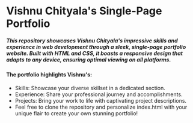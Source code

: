 # Vishnu Chityala's Single-Page Portfolio

##### This repository showcases Vishnu Chityala's impressive skills and experience in web development through a sleek, single-page portfolio website. Built with HTML and CSS, it boasts a responsive design that adapts to any device, ensuring optimal viewing on all platforms.

#### The portfolio highlights Vishnu's:
* Skills: Showcase your diverse skillset in a dedicated section.
* Experience: Share your professional journey and accomplishments.
* Projects: Bring your work to life with captivating project descriptions.
* Feel free to clone the repository and personalize index.html with your unique flair to create your own stunning portfolio!


